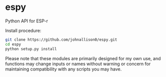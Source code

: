 # espy

Python API for ESP-r

Install procedure:

```bash
git clone https://github.com/johnallison0/espy.git
cd espy
python setup.py install
```

Please note that these modules are primarily designed for my own use, and functions may change inputs or names without warning or concern for maintaining compatibility with any scripts you may have.
